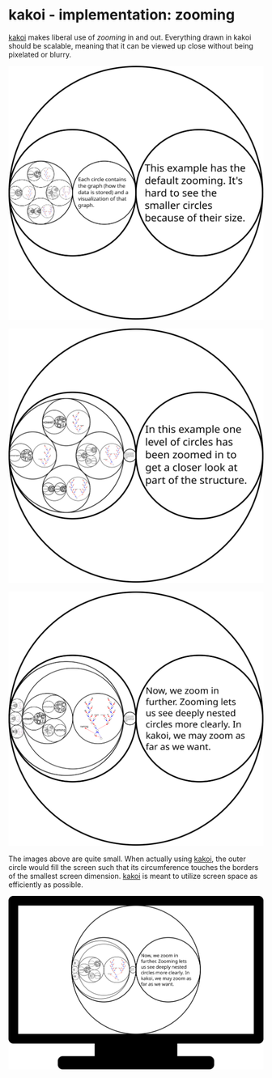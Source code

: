 # kakoi - implementation: zooming #

[kakoi](kakoi.html) makes liberal use of *zooming* in and out. Everything drawn
in kakoi should be scalable, meaning that it can be viewed up close without
being pixelated or blurry.

![](images/zoom0.svg)

![](images/zoom1.svg)

![](images/zoom2.svg)

The images above are quite small. When actually using [kakoi](kakoi.html), the
outer circle would fill the screen such that its circumference touches the
borders of the smallest screen dimension. [kakoi](kakoi.html) is meant to
utilize screen space as efficiently as possible.

![](images/zoom2-with-monitor.svg)
